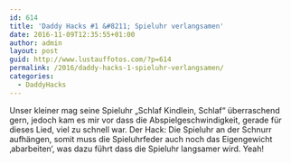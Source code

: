 ```yaml
---
id: 614
title: 'Daddy Hacks #1 &#8211; Spieluhr verlangsamen'
date: 2016-11-09T12:35:55+01:00
author: admin
layout: post
guid: http://www.lustauffotos.com/?p=614
permalink: /2016/daddy-hacks-1-spieluhr-verlangsamen/
categories:
  - DaddyHacks
---
```

Unser kleiner mag seine Spieluhr &#8222;Schlaf Kindlein, Schlaf&#8220; überraschend gern, jedoch kam es mir vor dass die Abspielgeschwindigkeit, gerade für dieses Lied, viel zu schnell war. Der Hack: Die Spieluhr an der Schnurr aufhängen, somit muss die Spieluhrfeder auch noch das Eigengewicht &#8218;abarbeiten&#8216;, was dazu führt dass die Spieluhr langsamer wird. Yeah!